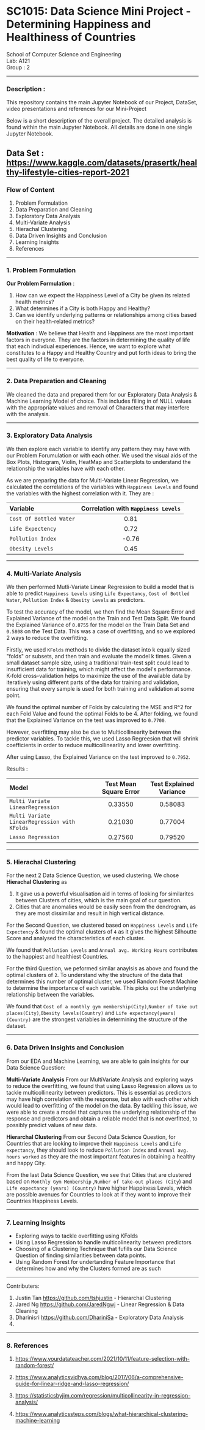 # SC1015: Data Science Mini Project - Determining Happiness and Healthiness of Countries
School of Computer Science and Engineering \
Lab: A121 \
Group : 2


--- 

### Description : 

This repository contains the main Jupyter Notebook of our Project, DataSet, video presentations and references for our Mini-Project 

Below is a short description of the overall project. The detailed analysis is found within the main Jupyter Notebook. All details are done in one single Jupyter Notebook.

Data Set : https://www.kaggle.com/datasets/prasertk/healthy-lifestyle-cities-report-2021
---

### Flow of Content

1. Problem Formulation
2. Data Preparation and Cleaning
3. Exploratory Data Analysis
4. Multi-Variate Analysis
5. Hierachal Clustering
6. Data Driven Insights and Conclusion
7. Learning Insights 
8. References

---
### 1. Problem Formulation


**Our Problem Formulation** : 
1. How can we expect the Happiness Level of a City be given its related health metrics? 
2. What determines if a City is both Happy and Healthy?
3. Can we identify underlying patterns or relationships among cities based on their health-related metrics?

**Motivation** : We believe that Health and Happiness are the most important factors in everyone. They are the factors in determining the quality of life that each indivdual experiences. Hence, we want to explore what constitutes to a Happy and Healthy Country and put forth ideas to bring the best quality of life to everyone.

--- 

### 2. Data Preparation and Cleaning

We cleaned the data and prepared them for our Exploratory Data Analysis & Machine Learning Model of choice. This includes filling in of NULL values with the appropriate values and removal of Characters that may interfere with the analysis. 

---


### 3. Exploratory Data Analysis

We then explore each variable to identify any pattern they may have with our Problem Forumulation or with each other. We used the visual aids of the Box Plots, Histogram, Violin, HeatMap and Scatterplots to understand the relationship the variables have with each other. 

As we are preparing the data for Multi-Variate Linear Regression, we calculated the correlations of the variables with `Happiness Levels` and found the variables with the highest correlation with it. They are : 

|                        Variable             |Correlation with `Happiness Levels` 
| :------------------------------------------ | :--------------------------------: |
| `Cost Of Bottled Water`                     |           0.81                  |       
| `Life Expectency`                           |           0.72                  |     
| `Pollution Index`                           |          -0.76                  |    
| `Obesity Levels`                            |           0.45                  |

--- 

### 4. Multi-Variate Analysis

We then performed Mutli-Variate Linear Regression to build a model that is able to predict `Happiness Levels` using `Life Expectancy`, `Cost of Bottled Water`, `Pollution Index` & `Obesity Levels` as predictors.

To test the accuracy of the model, we then find the Mean Square Error and Explained Variance of the model on the Train and Test Data Split. 
We found the Explained Variance of `0.8755` for the model on the Train Data Set and `0.5808` on the Test Data. This was a case of overfitting, and so we explored 2 ways to reduce the overfitting.


Firstly, we used `KFolds` methods to divide the dataset into k equally sized "folds" or subsets, and then train and evaluate the model k times. Given a small dataset sample size, using a traditional train-test split could lead to insufficient data for training, which might affect the model's performance. K-fold cross-validation helps to maximize the use of the available data by iteratively using different parts of the data for training and validation, ensuring that every sample is used for both training and validation at some point.

We found the optimal number of Folds by calculating the MSE and R^2 for each Fold Value and found the optimal Folds to be 4. After folding, we found that the Explained Variance on the test was improved to `0.7700`. 

However, overfitting may also be due to Multicollinearity between the predictor variables. To tackle this, we used Lasso Regreesion that will shrink coefficients in order to reduce multicollinearlity and lower overfitting. 

After using Lasso, the Explained Variance on the test improved to `0.7952`.

Results : 

|                        Model                                                         |Test Mean Square Error | Test Explained Variance |
| :------------------------------------------------------------------------------- | :------------------------: | :-------------------------------: | 
| `Multi Variate LinearRegression`                                                 |           0.33550          |     0.58083                       |     
| `Multi Variate LinearRegression with KFolds`                                     |           0.21030          |     0.77004                       | 
| `Lasso Regression`                                                               |           0.27560          |     0.79520                       | 


---

### 5. Hierachal Clustering 

For the next 2 Data Science Question, we used clustering. We chose  **Hierachal Clustering** as 

1. It gave us a powerful visualisation aid in terms of looking for similarites between Clusters of cities, which is the main goal of our question.
2. Cities that are anomalies would be easily seen from the dendrogram, as they are most dissimilar and result in high vertical distance. 

For the Second Question, we clustered based on `Happiness Levels` and `Life Expectency` & found the optimal clusters of `4` as it gives the highest Silhoutte Score and analysed the characteristics of each cluster.

We found that `Pollution Levels` and `Annual avg. Working Hours` contributes to the happiest and healthiest Countries.

For the third Question, we peformed similar anaylsis as above and found the optimal clusters of `2`.  To understand why the structure of the data that determines this number of optimal cluster, we used Random Forest Machine to determine the importance of each variable. This picks out the underlying relationship between the variables. 

We found that  `Cost of a monthly gym membership(City)`,`Number of take out places(City)`,`Obesity levels(Country)` and `Life expectancy(years) (Country)` are the strongest variables in determining the structure of the dataset. 

---

### 6. Data Driven Insights and Conclusion

From our EDA and Machine Learning, we are able to gain insights for our Data Science Question:

**Multi-Variate Analysis**
From our MultiVariate Analysis and exploring ways to reduce the overfitting, we found that using Lasso Regression allows us to tackle multicollinearity between predictors. This is essential as predictors may have high correlation with the response, but also with each other which would lead to overfitting of the model on the data.
By tackling this issue, we were able to create a model that captures the underlying relationship of the response and predictors and obtain a reliable model that is not overfitted, to possibly predict values of new data.

**Hierarchal Clustering** 
From our Second Data Science Question, for Countries that are looking to improve their `Happiness Levels` and `Life expectancy`, they should look to reduce `Pollution Index` and `Annual avg. hours worked` as they are the most important features in obtaining a healthy and happy City.

From the last Data Science Question, we see that Cities that are clustered based on `Monthly Gym Membership` ,`Number of take-out places (City`) and `Life expectancy (years) (Country)` have higher Happiness Levels, which are possible avenues for Countries to look at if they want to improve their Countries Happiness Levels.

---

### 7. Learning Insights 

* Exploring ways to tackle overfitting using KFolds
* Using Lasso Regression to handle multicolinearity between predictors 
* Choosing of a Clustering Technique that fufills our Data Science Question of finding similarities between data points.
* Using Random Forest for undertanding Feature Importance that determines how and why the Clusters formed are as such

---

Contributers: 

1. Justin Tan https://github.com/tshjustin - Hierarchal Clustering
2. Jared Ng https://github.com/JaredNgwj - Linear Regression & Data Cleaning 
3. Dharinisri https://github.com/DhariniSa - Exploratory Data Analysis 
4. 
---
### 8. References 

1. https://www.yourdatateacher.com/2021/10/11/feature-selection-with-random-forest/

2. https://www.analyticsvidhya.com/blog/2017/06/a-comprehensive-guide-for-linear-ridge-and-lasso-regression/

3. https://statisticsbyjim.com/regression/multicollinearity-in-regression-analysis/

4. https://www.analyticssteps.com/blogs/what-hierarchical-clustering-machine-learning


